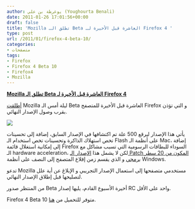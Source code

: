 ```yaml
---
author: يوغرطة بن علي (Youghourta Benali)
date: 2011-01-26 17:01:56+00:00
draft: false
title: 'Mozilla تطلق الـ Beta العاشرة قبل الأخيرة لـ Firefox 4 '
type: post
url: /2011/01/firefox-4-beta-10/
categories:
- متصفحات
tags:
- Firefox
- Firefox 4 Beta 10
- Firefox4
- Mozilla
---
```


**[Mozilla تطلق الـ Beta العاشرة قبل الأخيرة لـ Firefox 4](http://www.it-scoop.com/2011/01/firefox-4-beta-10/)**


[أطلقت](http://blog.mozilla.com/blog/2011/01/25/test-firefox-4-beta-help-us-make-it-better/) Mozilla ليلة أمس الـ Beta العاشرة قبل الأخيرة للمتصفح Firefox و التي تؤذن بقرب وصول الإصدار النهائي.

[![](https://www.mozilla.com/img/firefox/beta/4/title.png )
](http://www.it-scoop.com/2011/01/firefox-4-beta-10/)

يأتي هذا الإصدار ليرقع 500 علة تم اكتشافها في الإصدار السابق، إضافة إلى تحسينات تخص استهلاك الذاكرة وتحسينات تخص استخدام الـ Flash على أنظمة الـ Mac، إضافة إلى إمكانية استغلال قائمة Firefox السوداء للبطاقات الرسومية التي تسبب مشاكل مع الـ hardware acceleration، لكن لا يشمل هذا [الإصدار الـ Patch المكون من 20 سطر برمجي](http://www.it-scoop.com/2011/01/20-line-code-speed-up-firefox-windows/) و الذي يقسم زمن إقلاع المتصفح إلى النصف على أنظمة Windows.

تدعو Mozilla مستخدمي متصفحها إلى استعمال الإصدار التجريبي و الإبلاغ عن أية علل لتصليحها قبل إطلاق الإصدار النهائي.

من المنتظر صدور Beta أخيرة الأسبوع القادم، يليها إصدار RC واحد على الأقل.

Firefox 4 Beta 10 متوفر للتحميل من [هنا](https://www.mozilla.com/en-US/firefox/4.0b10/releasenotes/).
